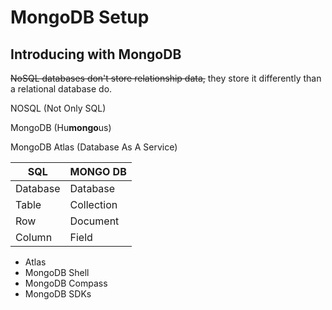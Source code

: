 # MongoDB Setup

## Introducing with MongoDB

~~NoSQL databases don't store relationship data,~~ they store it differently than a relational database do.

NOSQL (Not Only SQL)

MongoDB (Hu**mongo**us)

MongoDB Atlas (Database As A Service)

| SQL      | MONGO  DB  |
| -------- | ---------- |
| Database | Database   |
| Table    | Collection |
| Row      | Document   |
| Column   | Field      |

- Atlas
- MongoDB Shell
- MongoDB Compass
- MongoDB SDKs
